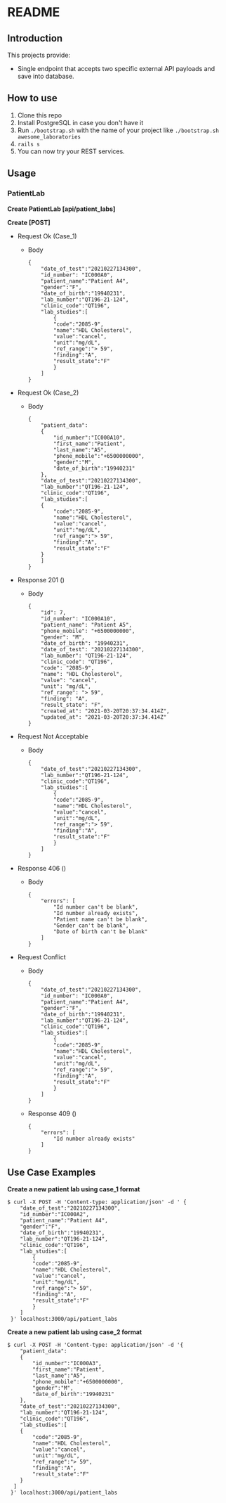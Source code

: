 # README

## Introduction

This projects provide:
* Single endpoint that accepts two specific external API payloads and save into database.

## How to use
1. Clone this repo
2. Install PostgreSQL in case you don't have it
3. Run `./bootstrap.sh` with the name of your project like `./bootstrap.sh awesome_laboratories`
4. `rails s`
5. You can now try your REST services.

## Usage

### PatientLab
**Create PatientLab [api/patient_labs]**

**Create [POST]**

* Request Ok (Case_1)
  * Body
    ```
    { 
        "date_of_test":"20210227134300", 
        "id_number": "IC000A0",
        "patient_name":"Patient A4", 
        "gender":"F", 
        "date_of_birth":"19940231", 
        "lab_number":"QT196-21-124", 
        "clinic_code":"QT196", 
        "lab_studies":[
            {
            "code":"2085-9", 
            "name":"HDL Cholesterol", 
            "value":"cancel", 
            "unit":"mg/dL", 
            "ref_range":"> 59", 
            "finding":"A", 
            "result_state":"F"
            } 
        ]
    }
    ```
* Request Ok (Case_2)
  * Body
    ```
    { 
        "patient_data":
        {
            "id_number":"IC000A10", 
            "first_name":"Patient", 
            "last_name":"A5", 
            "phone_mobile":"+6500000000",
            "gender":"M", 
            "date_of_birth":"19940231"
        }, 
        "date_of_test":"20210227134300", 
        "lab_number":"QT196-21-124", 
        "clinic_code":"QT196", 
        "lab_studies":[
        {
            "code":"2085-9", 
            "name":"HDL Cholesterol", 
            "value":"cancel", 
            "unit":"mg/dL", 
            "ref_range":"> 59", 
            "finding":"A", 
            "result_state":"F"
        } 
        ]
    }
    ```
* Response 201 ()
  * Body 
    ```
    {
        "id": 7,
        "id_number": "IC000A10",
        "patient_name": "Patient A5",
        "phone_mobile": "+6500000000",
        "gender": "M",
        "date_of_birth": "19940231",
        "date_of_test": "20210227134300",
        "lab_number": "QT196-21-124",
        "clinic_code": "QT196",
        "code": "2085-9",
        "name": "HDL Cholesterol",
        "value": "cancel",
        "unit": "mg/dL",
        "ref_range": "> 59",
        "finding": "A",
        "result_state": "F",
        "created_at": "2021-03-20T20:37:34.414Z",
        "updated_at": "2021-03-20T20:37:34.414Z"
    }
    ```

* Request Not Acceptable
  * Body
    ```
    {
        "date_of_test":"20210227134300", 
        "lab_number":"QT196-21-124", 
        "clinic_code":"QT196", 
        "lab_studies":[
            {
            "code":"2085-9", 
            "name":"HDL Cholesterol", 
            "value":"cancel", 
            "unit":"mg/dL", 
            "ref_range":"> 59", 
            "finding":"A", 
            "result_state":"F"
            } 
        ]
    }
    ```
* Response 406 ()
  * Body
    ```
    {
        "errors": [
            "Id number can't be blank",
            "Id number already exists",
            "Patient name can't be blank",
            "Gender can't be blank",
            "Date of birth can't be blank"
        ]
    }
    ```

* Request Conflict
  * Body
    ```
    { 
        "date_of_test":"20210227134300", 
        "id_number": "IC000A0",
        "patient_name":"Patient A4", 
        "gender":"F", 
        "date_of_birth":"19940231", 
        "lab_number":"QT196-21-124", 
        "clinic_code":"QT196", 
        "lab_studies":[
            {
            "code":"2085-9", 
            "name":"HDL Cholesterol", 
            "value":"cancel", 
            "unit":"mg/dL", 
            "ref_range":"> 59", 
            "finding":"A", 
            "result_state":"F"
            } 
        ]
    }
    ```
  * Response 409 ()
    ```
    {
        "errors": [
            "Id number already exists"
        ]
    }
    ```



## Use Case Examples

**Create a new patient lab using case_1 format**
```console
$ curl -X POST -H 'Content-type: application/json' -d ' { 
    "date_of_test":"20210227134300", 
    "id_number":"IC000A2", 
    "patient_name":"Patient A4", 
    "gender":"F", 
    "date_of_birth":"19940231", 
    "lab_number":"QT196-21-124", 
    "clinic_code":"QT196", 
    "lab_studies":[
        {
        "code":"2085-9", 
        "name":"HDL Cholesterol", 
        "value":"cancel", 
        "unit":"mg/dL", 
        "ref_range":"> 59", 
        "finding":"A", 
        "result_state":"F"
        } 
    ]
 }' localhost:3000/api/patient_labs
```

**Create a new patient lab using case_2 format**
```console
$ curl -X POST -H 'Content-type: application/json' -d '{ 
    "patient_data":
    {
        "id_number":"IC000A3", 
        "first_name":"Patient", 
        "last_name":"A5", 
        "phone_mobile":"+6500000000",
        "gender":"M", 
        "date_of_birth":"19940231"
    }, 
    "date_of_test":"20210227134300", 
    "lab_number":"QT196-21-124", 
    "clinic_code":"QT196", 
    "lab_studies":[
    {
        "code":"2085-9", 
        "name":"HDL Cholesterol", 
        "value":"cancel", 
        "unit":"mg/dL", 
        "ref_range":"> 59", 
        "finding":"A", 
        "result_state":"F"
    } 
  ]
 }' localhost:3000/api/patient_labs
```